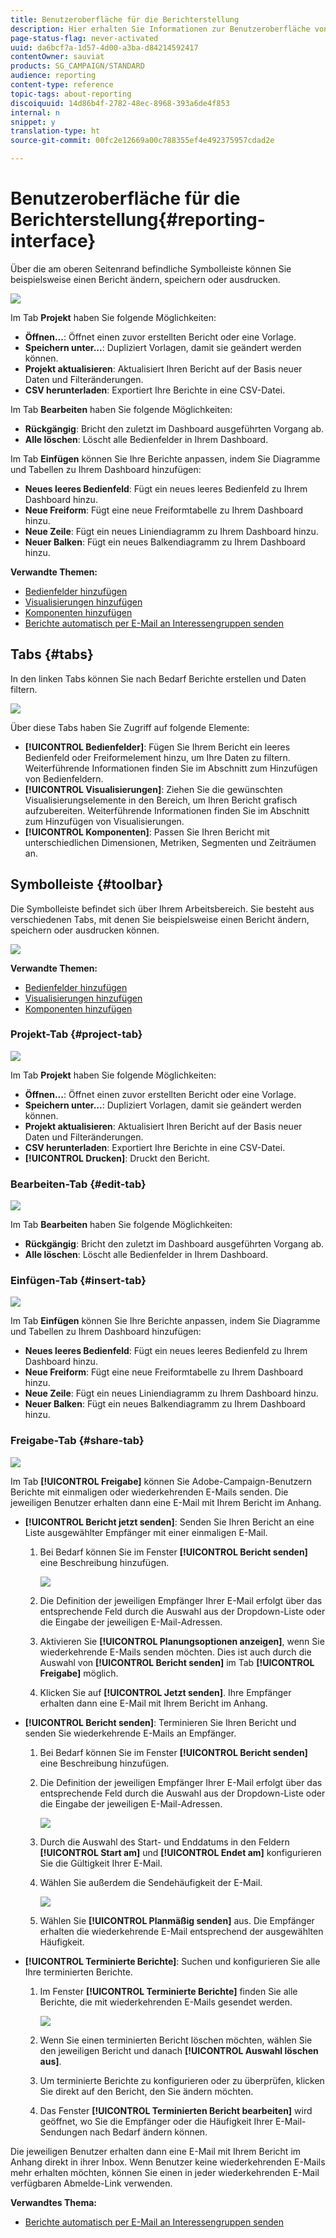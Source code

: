 ```yaml
---
title: Benutzeroberfläche für die Berichterstellung
description: Hier erhalten Sie Informationen zur Benutzeroberfläche von dynamischen Berichten und zur Navigation durch die verschiedenen Tabs und Menüs.
page-status-flag: never-activated
uuid: da6bcf7a-1d57-4d00-a3ba-d84214592417
contentOwner: sauviat
products: SG_CAMPAIGN/STANDARD
audience: reporting
content-type: reference
topic-tags: about-reporting
discoiquuid: 14d86b4f-2782-48ec-8968-393a6de4f853
internal: n
snippet: y
translation-type: ht
source-git-commit: 00fc2e12669a00c788355ef4e492375957cdad2e

---
```



# Benutzeroberfläche für die Berichterstellung{#reporting-interface}

Über die am oberen Seitenrand befindliche Symbolleiste können Sie beispielsweise einen Bericht ändern, speichern oder ausdrucken.

![](assets/dynamic_report_toolbar.png)

Im Tab **Projekt** haben Sie folgende Möglichkeiten:

* **Öffnen...**: Öffnet einen zuvor erstellten Bericht oder eine Vorlage.
* **Speichern unter...**: Dupliziert Vorlagen, damit sie geändert werden können.
* **Projekt aktualisieren**: Aktualisiert Ihren Bericht auf der Basis neuer Daten und Filteränderungen.
* **CSV herunterladen**: Exportiert Ihre Berichte in eine CSV-Datei.

Im Tab **Bearbeiten** haben Sie folgende Möglichkeiten:

* **Rückgängig**: Bricht den zuletzt im Dashboard ausgeführten Vorgang ab.
* **Alle löschen**: Löscht alle Bedienfelder in Ihrem Dashboard.

Im Tab **Einfügen** können Sie Ihre Berichte anpassen, indem Sie Diagramme und Tabellen zu Ihrem Dashboard hinzufügen:

* **Neues leeres Bedienfeld**: Fügt ein neues leeres Bedienfeld zu Ihrem Dashboard hinzu.
* **Neue Freiform**: Fügt eine neue Freiformtabelle zu Ihrem Dashboard hinzu.
* **Neue Zeile**: Fügt ein neues Liniendiagramm zu Ihrem Dashboard hinzu.
* **Neuer Balken**: Fügt ein neues Balkendiagramm zu Ihrem Dashboard hinzu.

**Verwandte Themen:**

* [Bedienfelder hinzufügen](../../reporting/using/adding-panels.md)
* [Visualisierungen hinzufügen](../../reporting/using/adding-visualizations.md)
* [Komponenten hinzufügen](../../reporting/using/adding-components.md)
* [Berichte automatisch per E-Mail an Interessengruppen senden](https://helpx.adobe.com/de/campaign/kb/simplify-campaign-management.html#Reportandshareinsightswithallstakeholders)

## Tabs {#tabs}

In den linken Tabs können Sie nach Bedarf Berichte erstellen und Daten filtern.

![](assets/dynamic_report_interface.png)

Über diese Tabs haben Sie Zugriff auf folgende Elemente:

* **[!UICONTROL Bedienfelder]**: Fügen Sie Ihrem Bericht ein leeres Bedienfeld oder Freiformelement hinzu, um Ihre Daten zu filtern. Weiterführende Informationen finden Sie im Abschnitt zum Hinzufügen von Bedienfeldern.
* **[!UICONTROL Visualisierungen]**: Ziehen Sie die gewünschten Visualisierungselemente in den Bereich, um Ihren Bericht grafisch aufzubereiten. Weiterführende Informationen finden Sie im Abschnitt zum Hinzufügen von Visualisierungen.
* **[!UICONTROL Komponenten]**: Passen Sie Ihren Bericht mit unterschiedlichen Dimensionen, Metriken, Segmenten und Zeiträumen an.

## Symbolleiste {#toolbar}

Die Symbolleiste befindet sich über Ihrem Arbeitsbereich. Sie besteht aus verschiedenen Tabs, mit denen Sie beispielsweise einen Bericht ändern, speichern oder ausdrucken können.

![](assets/dynamic_report_toolbar.png)

**Verwandte Themen:**

* [Bedienfelder hinzufügen](../../reporting/using/adding-panels.md)
* [Visualisierungen hinzufügen](../../reporting/using/adding-visualizations.md)
* [Komponenten hinzufügen](../../reporting/using/adding-components.md)

### Projekt-Tab {#project-tab}

![](assets/tab_project.png)

Im Tab **Projekt** haben Sie folgende Möglichkeiten:

* **Öffnen...**: Öffnet einen zuvor erstellten Bericht oder eine Vorlage.
* **Speichern unter...**: Dupliziert Vorlagen, damit sie geändert werden können.
* **Projekt aktualisieren**: Aktualisiert Ihren Bericht auf der Basis neuer Daten und Filteränderungen.
* **CSV herunterladen**: Exportiert Ihre Berichte in eine CSV-Datei.
* **[!UICONTROL Drucken]**: Druckt den Bericht.

### Bearbeiten-Tab {#edit-tab}

![](assets/tab_edit.png)

Im Tab **Bearbeiten** haben Sie folgende Möglichkeiten:

* **Rückgängig**: Bricht den zuletzt im Dashboard ausgeführten Vorgang ab.
* **Alle löschen**: Löscht alle Bedienfelder in Ihrem Dashboard.

### Einfügen-Tab {#insert-tab}

![](assets/tab_insert.png)

Im Tab **Einfügen** können Sie Ihre Berichte anpassen, indem Sie Diagramme und Tabellen zu Ihrem Dashboard hinzufügen:

* **Neues leeres Bedienfeld**: Fügt ein neues leeres Bedienfeld zu Ihrem Dashboard hinzu.
* **Neue Freiform**: Fügt eine neue Freiformtabelle zu Ihrem Dashboard hinzu.
* **Neue Zeile**: Fügt ein neues Liniendiagramm zu Ihrem Dashboard hinzu.
* **Neuer Balken**: Fügt ein neues Balkendiagramm zu Ihrem Dashboard hinzu.

### Freigabe-Tab {#share-tab}

![](assets/tab_share_1.png)

Im Tab **[!UICONTROL Freigabe]** können Sie Adobe-Campaign-Benutzern Berichte mit einmaligen oder wiederkehrenden E-Mails senden. Die jeweiligen Benutzer erhalten dann eine E-Mail mit Ihrem Bericht im Anhang.

* **[!UICONTROL Bericht jetzt senden]**: Senden Sie Ihren Bericht an eine Liste ausgewählter Empfänger mit einer einmaligen E-Mail.

   1. Bei Bedarf können Sie im Fenster **[!UICONTROL Bericht senden]** eine Beschreibung hinzufügen.

      ![](assets/tab_share_4.png)

   1. Die Definition der jeweiligen Empfänger Ihrer E-Mail erfolgt über das entsprechende Feld durch die Auswahl aus der Dropdown-Liste oder die Eingabe der jeweiligen E-Mail-Adressen.
   1. Aktivieren Sie **[!UICONTROL Planungsoptionen anzeigen]**, wenn Sie wiederkehrende E-Mails senden möchten. Dies ist auch durch die Auswahl von **[!UICONTROL Bericht senden]** im Tab **[!UICONTROL Freigabe]** möglich.
   1. Klicken Sie auf **[!UICONTROL Jetzt senden]**. Ihre Empfänger erhalten dann eine E-Mail mit Ihrem Bericht im Anhang.

* **[!UICONTROL Bericht senden]**: Terminieren Sie Ihren Bericht und senden Sie wiederkehrende E-Mails an Empfänger.

   1. Bei Bedarf können Sie im Fenster **[!UICONTROL Bericht senden]** eine Beschreibung hinzufügen.
   1. Die Definition der jeweiligen Empfänger Ihrer E-Mail erfolgt über das entsprechende Feld durch die Auswahl aus der Dropdown-Liste oder die Eingabe der jeweiligen E-Mail-Adressen.

      ![](assets/tab_share_5.png)

   1. Durch die Auswahl des Start- und Enddatums in den Feldern **[!UICONTROL Start am]** und **[!UICONTROL Endet am]** konfigurieren Sie die Gültigkeit Ihrer E-Mail.
   1. Wählen Sie außerdem die Sendehäufigkeit der E-Mail.

      ![](assets/tab_share_2.png)

   1. Wählen Sie **[!UICONTROL Planmäßig senden]** aus. Die Empfänger erhalten die wiederkehrende E-Mail entsprechend der ausgewählten Häufigkeit.

* **[!UICONTROL Terminierte Berichte]**: Suchen und konfigurieren Sie alle Ihre terminierten Berichte.

   1. Im Fenster **[!UICONTROL Terminierte Berichte]** finden Sie alle Berichte, die mit wiederkehrenden E-Mails gesendet werden.

      ![](assets/tab_share_3.png)

   1. Wenn Sie einen terminierten Bericht löschen möchten, wählen Sie den jeweiligen Bericht und danach **[!UICONTROL Auswahl löschen aus]**.
   1. Um terminierte Berichte zu konfigurieren oder zu überprüfen, klicken Sie direkt auf den Bericht, den Sie ändern möchten.
   1. Das Fenster **[!UICONTROL Terminierten Bericht bearbeiten]** wird geöffnet, wo Sie die Empfänger oder die Häufigkeit Ihrer E-Mail-Sendungen nach Bedarf ändern können.

Die jeweiligen Benutzer erhalten dann eine E-Mail mit Ihrem Bericht im Anhang direkt in ihrer Inbox. Wenn Benutzer keine wiederkehrenden E-Mails mehr erhalten möchten, können Sie einen in jeder wiederkehrenden E-Mail verfügbaren Abmelde-Link verwenden.

**Verwandtes Thema:**

* [Berichte automatisch per E-Mail an Interessengruppen senden](https://helpx.adobe.com/de/campaign/kb/simplify-campaign-management.html#Reportandshareinsightswithallstakeholders)
